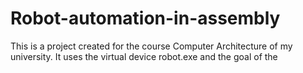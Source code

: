# Robot-automation-in-assembly
This is a project created for the course Computer Architecture of my university.
It uses the virtual device robot.exe and the goal of the 
